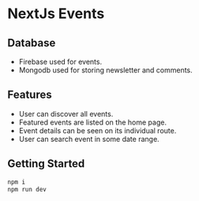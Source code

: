 # NextJs Events

## Database

- Firebase used for events.
- Mongodb used for storing newsletter and comments.

## Features

- User can discover all events.
- Featured events are listed on the home page.
- Event details can be seen on its individual route.
- User can search event in some date range.

## Getting Started

```bash
npm i
npm run dev
```
